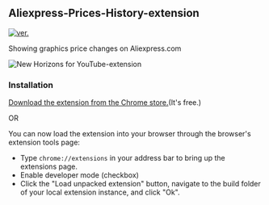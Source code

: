 ## Aliexpress-Prices-History-extension
[![ver.](https://img.shields.io/chrome-web-store/v/adnanpkmiigdfgfinlfamhoaffankdne.svg?style=flat-square)](#)

Showing graphics price changes on Aliexpress.com

![New Horizons for YouTube-extension](https://lh3.googleusercontent.com/XUbNuouCjbLZfK-O2PX2gfJSG0ISJ7FBSJRvs8vsI7DLdqscYrk4pL00dtzWpc5GNsNaW7jK=w640-h400-e365)

### Installation
[Download the extension from the Chrome store.](https://chrome.google.com/webstore/detail/adnanpkmiigdfgfinlfamhoaffankdne)(It's free.)

OR 

You can now load the extension into your browser through the browser's extension tools page:
- Type `chrome://extensions` in your address bar to bring up the extensions page.
- Enable developer mode (checkbox)
- Click the "Load unpacked extension" button, navigate to the build folder of your local extension instance, and click "Ok".
